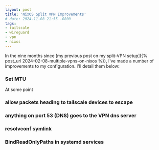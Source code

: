 ```yaml
---
layout: post
title: 'NixOS Split VPN Improvements'
# date: 2024-11-08 21:55 -0800
tags:
- tailscale
- wireguard
- vpn
- nixos
---
```


In the nine months since [my previous post on my split-VPN setup]({% post_url 2024-02-08-multiple-vpns-on-nixos %}), I've made a number of improvements to my configuration. I'll detail them below:

### Set MTU

At some point 

### allow packets heading to tailscale devices to escape

### anything on port 53 (DNS) goes to the VPN dns server

### resolvconf symlink

### BindReadOnlyPaths in systemd services
